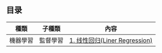 ## 目录

| 種類 | 子種類 | 內容                                                        |
| ----- | -------- | ------------------------------------------------------------ | 
| 機器學習 | 監督學習 | [1. 线性回归(Liner Regression)](https://github.com/NLP-LOVE/ML-NLP/blob/master/Machine%20Learning/Liner%20Regression/1.Liner%20Regression.md) | 
